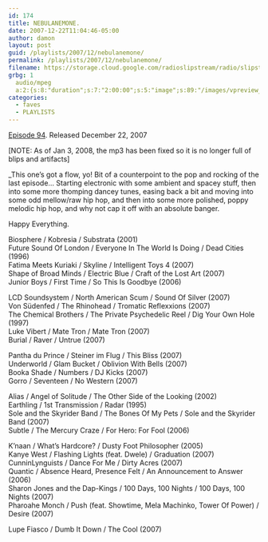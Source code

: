 ```yaml
---
id: 174
title: NEBULANEMONE.
date: 2007-12-22T11:04:46-05:00
author: damon
layout: post
guid: /playlists/2007/12/nebulanemone/
permalink: /playlists/2007/12/nebulanemone/
filename: https://storage.cloud.google.com/radioslipstream/radio/slipstream-94.mp3
grbg: 1
  audio/mpeg
  a:2:{s:8:"duration";s:7:"2:00:00";s:5:"image";s:89:"/images/vpreview_center.png";}
categories:
  - faves
  - PLAYLISTS
---
```


[Episode 94](https://storage.cloud.google.com/radioslipstream/radio/slipstream-94.mp3). Released December 22, 2007

[NOTE: As of Jan 3, 2008, the mp3 has been fixed so it is no longer full of blips and artifacts]

\_This one’s got a flow, yo! Bit of a counterpoint to the pop and rocking of the last episode… Starting electronic with some ambient and spacey stuff, then into some more thomping dancey tunes, easing back a bit and moving into some odd mellow/raw hip hop, and then into some more polished, poppy melodic hip hop, and why not cap it off with an absolute banger.</p>

Happy Everything.</em>

Biosphere / Kobresia / Substrata (2001)  
Future Sound Of London / Everyone In The World Is Doing / Dead Cities (1996)  
Fatima Meets Kuriaki / Skyline / Intelligent Toys 4 (2007)  
Shape of Broad Minds / Electric Blue / Craft of the Lost Art (2007)  
Junior Boys / First Time / So This Is Goodbye (2006)

LCD Soundsystem / North American Scum / Sound Of Silver (2007)  
Von Südenfed / The Rhinohead / Tromatic Reflexxions (2007)  
The Chemical Brothers / The Private Psychedelic Reel / Dig Your Own Hole (1997)  
Luke Vibert / Mate Tron / Mate Tron (2007)  
Burial / Raver / Untrue (2007)

Pantha du Prince / Steiner im Flug / This Bliss (2007)  
Underworld / Glam Bucket / Oblivion With Bells (2007)  
Booka Shade / Numbers / DJ Kicks (2007)  
Gorro / Seventeen / No Western (2007)

Alias / Angel of Solitude / The Other Side of the Looking (2002)  
Earthling / 1st Transmission / Radar (1995)  
Sole and the Skyrider Band / The Bones Of My Pets / Sole and the Skyrider Band (2007)  
Subtle / The Mercury Craze / For Hero: For Fool (2006)

K’naan / What’s Hardcore? / Dusty Foot Philosopher (2005)  
Kanye West / Flashing Lights (feat. Dwele) / Graduation (2007)  
CunninLynguists / Dance For Me / Dirty Acres (2007)  
Quantic / Absence Heard, Presence Felt / An Announcement to Answer (2006)  
Sharon Jones and the Dap-Kings / 100 Days, 100 Nights / 100 Days, 100 Nights (2007)  
Pharoahe Monch / Push (feat. Showtime, Mela Machinko, Tower Of Power) / Desire (2007)

Lupe Fiasco / Dumb It Down / The Cool (2007)
